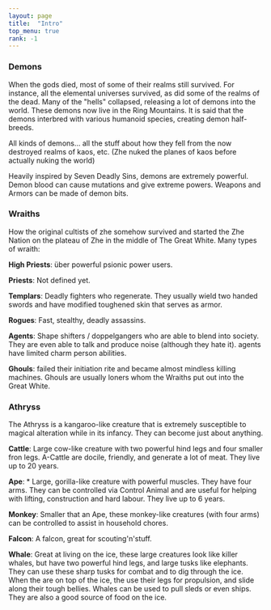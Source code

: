 ```yaml
---
layout: page
title:  "Intro"
top_menu: true
rank: -1
---
```


### Demons

When the gods died, most of some of their realms still survived.
For instance, all the elemental universes survived, as did some of the realms of the dead.
Many of the "hells" collapsed, releasing a lot of demons into the world.
These demons now live in the Ring Mountains. It is said that the demons interbred
with various humanoid species, creating demon half-breeds.

All kinds of demons... all the stuff about how they fell from the now destroyed realms of kaos, etc.
(Zhe nuked the planes of kaos before actually nuking the world)

Heavily inspired by Seven Deadly Sins, demons are extremely powerful. Demon blood can cause mutations and give extreme powers.
Weapons and Armors can be made of demon bits.


### Wraiths
How the original cultists of zhe somehow survived and started the Zhe Nation on the plateau of Zhe in the middle of The Great White.
Many types of wraith:


**High Priests**:
über powerful psionic power users.

**Priests**:
Not defined yet.

**Templars**:
Deadly fighters who regenerate. They usually wield two handed swords and have modified toughened skin that serves as armor.

**Rogues**:
Fast, stealthy, deadly assassins.

**Agents**: Shape shifters / doppelgangers who are able to blend into society. They are even able to talk and produce noise (although they hate it).
agents have limited charm person abilities.

**Ghouls**: failed their initiation rite and became almost mindless killing machines.
Ghouls are usually loners whom the Wraiths put out into the Great White.

### Athryss
The Athryss is a kangaroo-like creature that is extremely susceptible to magical alteration while in its infancy. They can become just about anything.

 **Cattle**:
 Large cow-like creature with two powerful hind legs and four smaller fron legs. A-Cattle are docile, friendly, and generate a lot of meat. They live up to 20 years.

**Ape**:
     * Large, gorilla-like creature with powerful muscles. They have four arms. They can be controlled via Control Animal and are useful for helping with lifting, construction and hard labour. They live up to 6 years.

**Monkey**:
Smaller that an Ape, these monkey-like creatures (with four arms) can be controlled to assist in household chores.

**Falcon**:
A falcon, great for scouting'n'stuff.

**Whale**:
Great at living on the ice,
these large creatures look like killer whales, but have two powerful hind legs, and large tusks like elephants.
They can use these sharp tusks for combat and to dig through the ice.
When the are on top of the ice, the use their legs for propulsion, and slide along their tough bellies.
Whales can be used to pull sleds or even ships. They are also a good source of food on the ice.
